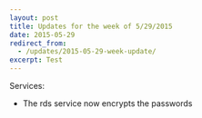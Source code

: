 ```yaml
---
layout: post
title: Updates for the week of 5/29/2015
date: 2015-05-29
redirect_from:
  - /updates/2015-05-29-week-update/
excerpt: Test
---
```



Services:

* The rds service now encrypts the passwords